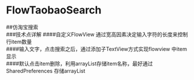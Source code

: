 # FlowTaobaoSearch
##仿淘宝搜索<br>
###技术点详解
####自定义FlowView 通过宽高因素决定输入字符的长度来控制行item数量<br>
####输入文字，点击搜索之后，通过添加子TextView方式实现flowview 中item显示<br>
####默认点击item删除，利用arrayList存储item名称，最好通过SharedPreferences 存储arrayList
